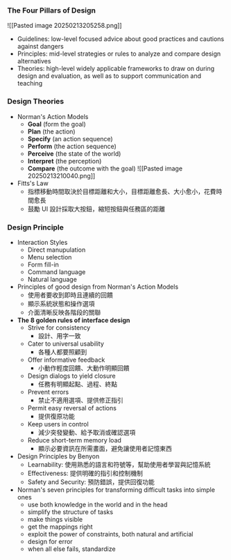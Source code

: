### The Four Pillars of Design
![[Pasted image 20250213205258.png]]

- Guidelines: low-level focused advice about good practices and cautions against dangers
- Principles: mid-level strategies or rules to analyze and compare design alternatives 
- Theories: high-level widely applicable frameworks to draw on during design and evaluation, as well as to support communication and teaching
### Design Theories

- Norman's Action Models
	- **Goal** (form the goal)
	- **Plan** (the action)
	- **Specify** (an action sequence)
	- **Perform** (the action sequence)
	- **Perceive** (the state of the world)
	- **Interpret** (the perception)
	- **Compare** (the outcome with the goal)
![[Pasted image 20250213210040.png]]
- Fitts's Law
	- 指標移動時間取決於目標距離和大小，目標距離愈長、大小愈小，花費時間愈長
	- 鼓勵 UI 設計採取大按鈕，縮短按鈕與任務區的距離
### Design Principle
- Interaction Styles
	- Direct manupulation
	- Menu selection
	- Form fill-in
	- Command language
	- Natural language
- Principles of good design from Norman's Action Models
	- 使用者要收到即時且連續的回饋
	- 顯示系統狀態和操作選項
	- 介面清晰反映各階段的關聯
- **The 8 golden rules of interface design**
	- Strive for consistency
		- 設計、用字一致
	- Cater to universal usability
		- 各種人都要照顧到
	- Offer informative feedback
		- 小動作輕度回饋、大動作明顯回饋
	- Design dialogs to yield closure
		- 任務有明顯起點、過程、終點
	- Prevent errors
		- 禁止不適用選項、提供修正指引
	- Permit easy reversal of actions
		- 提供復原功能
	- Keep users in control
		- 減少突發變動、給予取消或確認選項
	- Reduce short-term memory load
		- 顯示必要資訊在所需畫面，避免讓使用者記憶東西
- Design Principles by Benyon
	- Learnability: 使用熟悉的語言和符號等，幫助使用者學習與記憶系統
	- Effectiveness: 提供明確的指引和控制機制
	- Safety and Security: 預防錯誤，提供回復功能
- Norman's seven principles for transforming difficult tasks into simple ones
	- use both knowledge in the world and in the head
	- simplify the structure of tasks
	- make things visible
	- get the mappings right
	- exploit the power of constraints, both natural and artificial
	- design for error
	- when all else fails, standardize